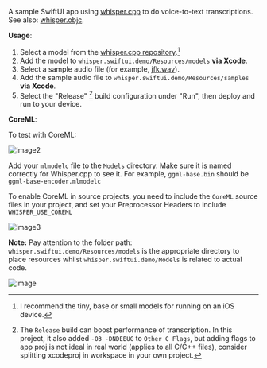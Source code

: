 A sample SwiftUI app using [whisper.cpp](https://github.com/ggerganov/whisper.cpp/) to do voice-to-text transcriptions.
See also: [whisper.objc](https://github.com/ggerganov/whisper.cpp/tree/master/examples/whisper.objc).

**Usage**:

1. Select a model from the [whisper.cpp repository](https://github.com/ggerganov/whisper.cpp/tree/master/models).[^1]
2. Add the model to `whisper.swiftui.demo/Resources/models` **via Xcode**.
3. Select a sample audio file (for example, [jfk.wav](https://github.com/ggerganov/whisper.cpp/raw/master/samples/jfk.wav)).
4. Add the sample audio file to `whisper.swiftui.demo/Resources/samples` **via Xcode**.
5. Select the "Release" [^2] build configuration under "Run", then deploy and run to your device.

**CoreML**:

To test with CoreML:

![image2](https://github.com/ggerganov/whisper.cpp/assets/898335/7047b853-b8ce-4460-961b-3920768e6d48)

Add your `mlmodelc` file to the `Models` directory. Make sure it is named correctly for Whisper.cpp to see it. For example, `ggml-base.bin` should be `ggml-base-encoder.mlmodelc`

To enable CoreML in source projects, you need to include the `CoreML` source files in your project, and set your Preprocessor Headers to include `WHISPER_USE_COREML`

![image3](https://github.com/ggerganov/whisper.cpp/assets/898335/74b2c548-8d8e-451e-9c38-a29bba512620)

**Note:** Pay attention to the folder path: `whisper.swiftui.demo/Resources/models` is the appropriate directory to place resources whilst `whisper.swiftui.demo/Models` is related to actual code.

[^1]: I recommend the tiny, base or small models for running on an iOS device.

[^2]: The `Release` build can boost performance of transcription. In this project, it also added `-O3 -DNDEBUG` to `Other C Flags`, but adding flags to app proj is not ideal in real world (applies to all C/C++ files), consider splitting xcodeproj in workspace in your own project.

![image](https://user-images.githubusercontent.com/1991296/212539216-0aef65e4-f882-480a-8358-0f816838fd52.png)
